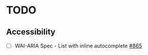# TODO

## Accessibility

- [ ] WAI-ARIA Spec - List with inline autocomplete [#865](https://github.com/sagalbot/vue-select/issues/865)